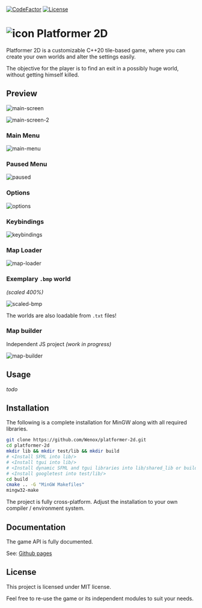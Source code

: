 [![CodeFactor](https://www.codefactor.io/repository/github/wenox/platformer-2d/badge)](https://www.codefactor.io/repository/github/wenox/platformer-2d)
[![License](https://img.shields.io/github/license/wenox/platformer-2d)](LICENSE.md)

# ![icon](./resources/Screens/Icon.png) Platformer 2D

Platformer 2D is a customizable C++20 tile-based game, where you can create your own worlds and alter the settings easily.

The objective for the player is to find an exit in a possibly huge world, without getting himself killed.

## Preview

![main-screen](./resources/Screens/Game.png)

![main-screen-2](./resources/Screens/Game_2.png)

### Main Menu

![main-menu](./resources/Screens/Menu.png)

### Paused Menu 

![paused](./resources/Screens/Game_Paused.png)

### Options

![options](./resources/Screens/Options.png)

### Keybindings
![keybindings](./resources/Screens/Keybindings.gif)

### Map Loader

![map-loader](./resources/Screens/Map_Loader.gif)

### Exemplary `.bmp` world

 _(scaled 400%)_

![scaled-bmp](./resources/Screens/Map_Scaled.png)

The worlds are also loadable from `.txt` files!

### Map builder

Independent JS project _(work in progress)_

![map-builder](./resources/Screens/Map_Builder.png)


## Usage

_todo_

## Installation

The following is a complete installation for MinGW along with all required libraries.

```bash
git clone https://github.com/Wenox/platformer-2d.git
cd platformer-2d
mkdir lib && mkdir test/lib && mkdir build
# <Install SFML into lib/>
# <Install tgui into lib/>
# <Install dynamic SFML and tgui libraries into lib/shared_lib or build/>
# <Install googletest into test/lib/>
cd build
cmake .. -G "MinGW Makefiles"
mingw32-make
```

The project is fully cross-platform. Adjust the installation to your own compiler / environment system.

## Documentation

The game API is fully documented. 

See: [Github pages](https://wenox.github.io/platformer-2d/html/modules.html "Documentation")

## License

This project is licensed under MIT license.
 
Feel free to re-use the game or its independent modules to suit your needs.